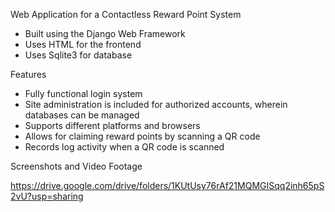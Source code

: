 Web Application for a Contactless Reward Point System
- Built using the Django Web Framework
- Uses HTML for the frontend
- Uses Sqlite3 for database

Features
- Fully functional login system
- Site administration is included for authorized accounts, wherein databases can be managed
- Supports different platforms and browsers 
- Allows for claiming reward points by scanning a QR code
- Records log activity when a QR code is scanned

Screenshots and Video Footage

https://drive.google.com/drive/folders/1KUtUsy76rAf21MQMGISqq2inh65pS2vU?usp=sharing
